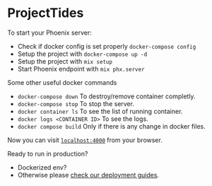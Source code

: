 # ProjectTides

To start your Phoenix server:
  * Check if docker config is set properly `docker-compose config`
  * Setup the project with `docker-compose up -d`
  * Setup the project with `mix setup`
  * Start Phoenix endpoint with `mix phx.server`

  Some other useful docker commands
  * `docker-compose down`           To destroy/remove container completly.
  * `docker-compose stop`           To stop the server.
  * `docker container ls`           To see the list of running container.
  * `docker logs <CONTAINER ID>`    To see the logs.
  * `docker compose build`          Only if there is any change in docker files.

Now you can visit [`localhost:4000`](http://localhost:4000) from your browser.

Ready to run in production? 
  * Dockerized env? 
  * Otherwise please [check our deployment guides](https://hexdocs.pm/phoenix/deployment.html).